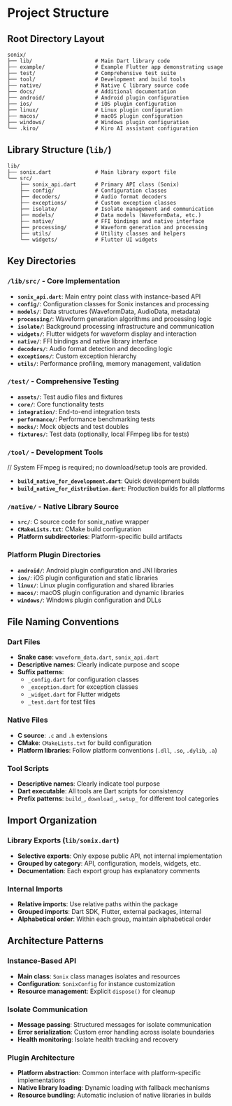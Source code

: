 # Project Structure

## Root Directory Layout

```
sonix/
├── lib/                    # Main Dart library code
├── example/                # Example Flutter app demonstrating usage
├── test/                   # Comprehensive test suite
├── tool/                   # Development and build tools
├── native/                 # Native C library source code
├── docs/                   # Additional documentation
├── android/                # Android plugin configuration
├── ios/                    # iOS plugin configuration  
├── linux/                  # Linux plugin configuration
├── macos/                  # macOS plugin configuration
├── windows/                # Windows plugin configuration
└── .kiro/                  # Kiro AI assistant configuration
```

## Library Structure (`lib/`)

```
lib/
├── sonix.dart              # Main library export file
└── src/
    ├── sonix_api.dart      # Primary API class (Sonix)
    ├── config/             # Configuration classes
    ├── decoders/           # Audio format decoders
    ├── exceptions/         # Custom exception classes
    ├── isolate/            # Isolate management and communication
    ├── models/             # Data models (WaveformData, etc.)
    ├── native/             # FFI bindings and native interface
    ├── processing/         # Waveform generation and processing
    ├── utils/              # Utility classes and helpers
    └── widgets/            # Flutter UI widgets
```

## Key Directories

### `/lib/src/` - Core Implementation
- **`sonix_api.dart`**: Main entry point class with instance-based API
- **`config/`**: Configuration classes for Sonix instances and processing
- **`models/`**: Data structures (WaveformData, AudioData, metadata)
- **`processing/`**: Waveform generation algorithms and processing logic
- **`isolate/`**: Background processing infrastructure and communication
- **`widgets/`**: Flutter widgets for waveform display and interaction
- **`native/`**: FFI bindings and native library interface
- **`decoders/`**: Audio format detection and decoding logic
- **`exceptions/`**: Custom exception hierarchy
- **`utils/`**: Performance profiling, memory management, validation

### `/test/` - Comprehensive Testing
- **`assets/`**: Test audio files and fixtures
- **`core/`**: Core functionality tests
- **`integration/`**: End-to-end integration tests
- **`performance/`**: Performance benchmarking tests
- **`mocks/`**: Mock objects and test doubles
- **`fixtures/`**: Test data (optionally, local FFmpeg libs for tests)

### `/tool/` - Development Tools
// System FFmpeg is required; no download/setup tools are provided.
- **`build_native_for_development.dart`**: Quick development builds
- **`build_native_for_distribution.dart`**: Production builds for all platforms

### `/native/` - Native Library Source
- **`src/`**: C source code for sonix_native wrapper
- **`CMakeLists.txt`**: CMake build configuration
- **Platform subdirectories**: Platform-specific build artifacts

### Platform Plugin Directories
- **`android/`**: Android plugin configuration and JNI libraries
- **`ios/`**: iOS plugin configuration and static libraries
- **`linux/`**: Linux plugin configuration and shared libraries
- **`macos/`**: macOS plugin configuration and dynamic libraries
- **`windows/`**: Windows plugin configuration and DLLs

## File Naming Conventions

### Dart Files
- **Snake case**: `waveform_data.dart`, `sonix_api.dart`
- **Descriptive names**: Clearly indicate purpose and scope
- **Suffix patterns**: 
  - `_config.dart` for configuration classes
  - `_exception.dart` for exception classes
  - `_widget.dart` for Flutter widgets
  - `_test.dart` for test files

### Native Files
- **C source**: `.c` and `.h` extensions
- **CMake**: `CMakeLists.txt` for build configuration
- **Platform libraries**: Follow platform conventions (`.dll`, `.so`, `.dylib`, `.a`)

### Tool Scripts
- **Descriptive names**: Clearly indicate tool purpose
- **Dart executable**: All tools are Dart scripts for consistency
- **Prefix patterns**: `build_`, `download_`, `setup_` for different tool categories

## Import Organization

### Library Exports (`lib/sonix.dart`)
- **Selective exports**: Only expose public API, not internal implementation
- **Grouped by category**: API, configuration, models, widgets, etc.
- **Documentation**: Each export group has explanatory comments

### Internal Imports
- **Relative imports**: Use relative paths within the package
- **Grouped imports**: Dart SDK, Flutter, external packages, internal
- **Alphabetical order**: Within each group, maintain alphabetical order

## Architecture Patterns

### Instance-Based API
- **Main class**: `Sonix` class manages isolates and resources
- **Configuration**: `SonixConfig` for instance customization
- **Resource management**: Explicit `dispose()` for cleanup

### Isolate Communication
- **Message passing**: Structured messages for isolate communication
- **Error serialization**: Custom error handling across isolate boundaries
- **Health monitoring**: Isolate health tracking and recovery

### Plugin Architecture
- **Platform abstraction**: Common interface with platform-specific implementations
- **Native library loading**: Dynamic loading with fallback mechanisms
- **Resource bundling**: Automatic inclusion of native libraries in builds